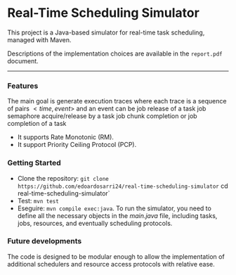 # Real-Time Scheduling Simulator

This project is a Java-based simulator for real-time task scheduling, managed with Maven.

Descriptions of the implementation choices are available in the `report.pdf` document.

---

### Features
The main goal is generate execution traces where each trace is a sequence of pairs $<time,event>$ and an event can be job release of a task job semaphore acquire/release by a task job chunk completion or job completion of a task
- It supports Rate Monotonic (RM).
- It support Priority Ceiling Protocol (PCP).

### Getting Started
- Clone the repository:
`git clone https://github.com/edoardosarri24/real-time-scheduling-simulator`
cd real-time-scheduling-simulator`
- Test: `mvn test`
- Eseguire: `mvn compile exec:java`. To run the simulator, you need to define all the necessary objects in the *main.java* file, including tasks, jobs, resources, and eventually scheduling protocols.

### Future developments
The code is designed to be modular enough to allow the implementation of additional schedulers and resource access protocols with relative ease.
